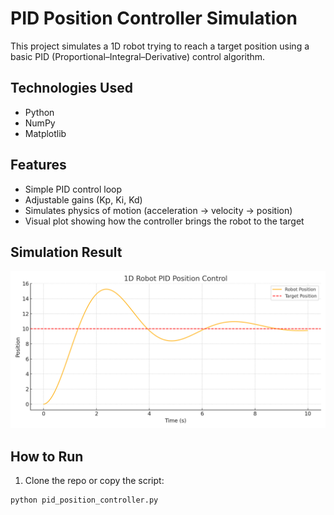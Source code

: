 # PID Position Controller Simulation

This project simulates a 1D robot trying to reach a target position using a basic PID (Proportional–Integral–Derivative) control algorithm.

## Technologies Used
- Python
- NumPy
- Matplotlib

## Features
- Simple PID control loop
- Adjustable gains (Kp, Ki, Kd)
- Simulates physics of motion (acceleration → velocity → position)
- Visual plot showing how the controller brings the robot to the target

## Simulation Result

![PID Position Plot](pid_sim_plot.png)

## How to Run
1. Clone the repo or copy the script:
```bash
python pid_position_controller.py
